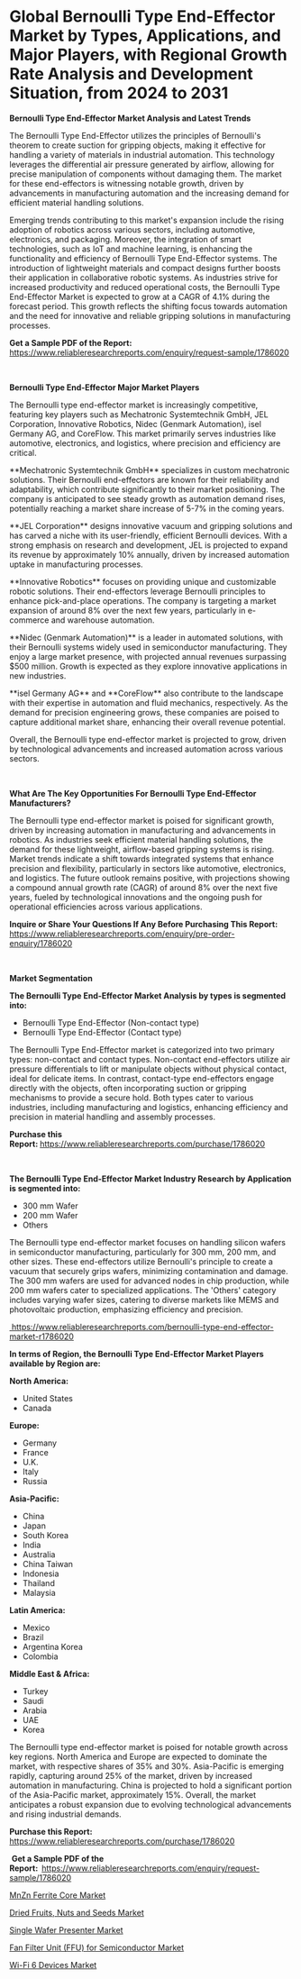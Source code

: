 <p><h1>Global Bernoulli Type End-Effector Market by Types, Applications, and Major Players, with Regional Growth Rate Analysis and Development Situation, from 2024 to 2031</h1></p><p><strong>Bernoulli Type End-Effector Market Analysis and Latest Trends</strong></p>
<p><p>The Bernoulli Type End-Effector utilizes the principles of Bernoulli's theorem to create suction for gripping objects, making it effective for handling a variety of materials in industrial automation. This technology leverages the differential air pressure generated by airflow, allowing for precise manipulation of components without damaging them. The market for these end-effectors is witnessing notable growth, driven by advancements in manufacturing automation and the increasing demand for efficient material handling solutions.</p><p>Emerging trends contributing to this market's expansion include the rising adoption of robotics across various sectors, including automotive, electronics, and packaging. Moreover, the integration of smart technologies, such as IoT and machine learning, is enhancing the functionality and efficiency of Bernoulli Type End-Effector systems. The introduction of lightweight materials and compact designs further boosts their application in collaborative robotic systems. As industries strive for increased productivity and reduced operational costs, the Bernoulli Type End-Effector Market is expected to grow at a CAGR of 4.1% during the forecast period. This growth reflects the shifting focus towards automation and the need for innovative and reliable gripping solutions in manufacturing processes.</p></p>
<p><strong>Get a Sample PDF of the Report:&nbsp;</strong> <a href="https://www.reliableresearchreports.com/enquiry/request-sample/1786020?utm_campaign=4&utm_medium=2&utm_source=Github&utm_content=ia&utm_term=19122024&utm_id=bernoulli-type-end-effector">https://www.reliableresearchreports.com/enquiry/request-sample/1786020</a></p>
<p>&nbsp;</p>
<p><strong>Bernoulli Type End-Effector Major Market Players</strong></p>
<p><p>The Bernoulli type end-effector market is increasingly competitive, featuring key players such as Mechatronic Systemtechnik GmbH, JEL Corporation, Innovative Robotics, Nidec (Genmark Automation), isel Germany AG, and CoreFlow. This market primarily serves industries like automotive, electronics, and logistics, where precision and efficiency are critical.</p><p>**Mechatronic Systemtechnik GmbH** specializes in custom mechatronic solutions. Their Bernoulli end-effectors are known for their reliability and adaptability, which contribute significantly to their market positioning. The company is anticipated to see steady growth as automation demand rises, potentially reaching a market share increase of 5-7% in the coming years.</p><p>**JEL Corporation** designs innovative vacuum and gripping solutions and has carved a niche with its user-friendly, efficient Bernoulli devices. With a strong emphasis on research and development, JEL is projected to expand its revenue by approximately 10% annually, driven by increased automation uptake in manufacturing processes.</p><p>**Innovative Robotics** focuses on providing unique and customizable robotic solutions. Their end-effectors leverage Bernoulli principles to enhance pick-and-place operations. The company is targeting a market expansion of around 8% over the next few years, particularly in e-commerce and warehouse automation.</p><p>**Nidec (Genmark Automation)** is a leader in automated solutions, with their Bernoulli systems widely used in semiconductor manufacturing. They enjoy a large market presence, with projected annual revenues surpassing $500 million. Growth is expected as they explore innovative applications in new industries.</p><p>**isel Germany AG** and **CoreFlow** also contribute to the landscape with their expertise in automation and fluid mechanics, respectively. As the demand for precision engineering grows, these companies are poised to capture additional market share, enhancing their overall revenue potential.</p><p>Overall, the Bernoulli type end-effector market is projected to grow, driven by technological advancements and increased automation across various sectors.</p></p>
<p>&nbsp;</p>
<p><strong>What Are The Key Opportunities For Bernoulli Type End-Effector Manufacturers?</strong></p>
<p><p>The Bernoulli type end-effector market is poised for significant growth, driven by increasing automation in manufacturing and advancements in robotics. As industries seek efficient material handling solutions, the demand for these lightweight, airflow-based gripping systems is rising. Market trends indicate a shift towards integrated systems that enhance precision and flexibility, particularly in sectors like automotive, electronics, and logistics. The future outlook remains positive, with projections showing a compound annual growth rate (CAGR) of around 8% over the next five years, fueled by technological innovations and the ongoing push for operational efficiencies across various applications.</p></p>
<p><strong>Inquire or Share Your Questions If Any Before Purchasing This Report:</strong> <a href="https://www.reliableresearchreports.com/enquiry/pre-order-enquiry/1786020?utm_campaign=4&utm_medium=2&utm_source=Github&utm_content=ia&utm_term=19122024&utm_id=bernoulli-type-end-effector">https://www.reliableresearchreports.com/enquiry/pre-order-enquiry/1786020</a></p>
<p>&nbsp;</p>
<p><strong>Market Segmentation</strong></p>
<p><strong>The Bernoulli Type End-Effector Market Analysis by types is segmented into:</strong></p>
<p><ul><li>Bernoulli Type End-Effector (Non-contact type)</li><li>Bernoulli Type End-Effector (Contact type)</li></ul></p>
<p><p>The Bernoulli Type End-Effector market is categorized into two primary types: non-contact and contact types. Non-contact end-effectors utilize air pressure differentials to lift or manipulate objects without physical contact, ideal for delicate items. In contrast, contact-type end-effectors engage directly with the objects, often incorporating suction or gripping mechanisms to provide a secure hold. Both types cater to various industries, including manufacturing and logistics, enhancing efficiency and precision in material handling and assembly processes.</p></p>
<p><strong>Purchase this Report:&nbsp;</strong><a href="https://www.reliableresearchreports.com/purchase/1786020?utm_campaign=4&utm_medium=2&utm_source=Github&utm_content=ia&utm_term=19122024&utm_id=bernoulli-type-end-effector">https://www.reliableresearchreports.com/purchase/1786020</a></p>
<p>&nbsp;</p>
<p><strong>The Bernoulli Type End-Effector Market Industry Research by Application is segmented into:</strong></p>
<p><ul><li>300 mm Wafer</li><li>200 mm Wafer</li><li>Others</li></ul></p>
<p><p>The Bernoulli type end-effector market focuses on handling silicon wafers in semiconductor manufacturing, particularly for 300 mm, 200 mm, and other sizes. These end-effectors utilize Bernoulli's principle to create a vacuum that securely grips wafers, minimizing contamination and damage. The 300 mm wafers are used for advanced nodes in chip production, while 200 mm wafers cater to specialized applications. The 'Others' category includes varying wafer sizes, catering to diverse markets like MEMS and photovoltaic production, emphasizing efficiency and precision.</p></p>
<p><a href="https://www.reliableresearchreports.com/bernoulli-type-end-effector-market-r1786020?utm_campaign=4&utm_medium=2&utm_source=Github&utm_content=ia&utm_term=19122024&utm_id=bernoulli-type-end-effector">&nbsp;https://www.reliableresearchreports.com/bernoulli-type-end-effector-market-r1786020</a></p>
<p><strong>In terms of Region, the Bernoulli Type End-Effector Market Players available by Region are:</strong></p>
<p>
    <p> <strong> North America: </strong>
        <ul>
            <li>United States</li>
            <li>Canada</li>
        </ul>
        </p> 
    <p> <strong> Europe: </strong>
        <ul>
            <li>Germany</li>
            <li>France</li>
            <li>U.K.</li>
            <li>Italy</li>
            <li>Russia</li>
        </ul>
        </p> 
    <p> <strong> Asia-Pacific: </strong>
        <ul>
            <li>China</li>
            <li>Japan</li>
            <li>South Korea</li>
            <li>India</li>
            <li>Australia</li>
            <li>China Taiwan</li>
            <li>Indonesia</li>
            <li>Thailand</li>
            <li>Malaysia</li>
        </ul>
        </p> 
    <p> <strong> Latin America: </strong>
        <ul>
            <li>Mexico</li>
            <li>Brazil</li>
            <li>Argentina Korea</li>
            <li>Colombia</li>
        </ul>
        </p> 
    <p> <strong> Middle East & Africa: </strong>
        <ul>
            <li>Turkey</li>
            <li>Saudi</li>
            <li>Arabia</li>
            <li>UAE</li>
            <li>Korea</li>
        </ul>
    </p>
    </p>
<p><p>The Bernoulli type end-effector market is poised for notable growth across key regions. North America and Europe are expected to dominate the market, with respective shares of 35% and 30%. Asia-Pacific is emerging rapidly, capturing around 25% of the market, driven by increased automation in manufacturing. China is projected to hold a significant portion of the Asia-Pacific market, approximately 15%. Overall, the market anticipates a robust expansion due to evolving technological advancements and rising industrial demands.</p></p>
<p><strong>Purchase this Report: </strong><a href="https://www.reliableresearchreports.com/purchase/1786020?utm_campaign=4&utm_medium=2&utm_source=Github&utm_content=ia&utm_term=19122024&utm_id=bernoulli-type-end-effector">https://www.reliableresearchreports.com/purchase/1786020</a></p>
<p>&nbsp;<strong>Get a Sample PDF of the Report:&nbsp;&nbsp;</strong><a href="https://www.reliableresearchreports.com/enquiry/request-sample/1786020?utm_campaign=4&utm_medium=2&utm_source=Github&utm_content=ia&utm_term=19122024&utm_id=bernoulli-type-end-effector">https://www.reliableresearchreports.com/enquiry/request-sample/1786020</a></p>
<p><strong></strong></p>
<p><p><a href="https://www.linkedin.com/pulse/mnzn-ferrite-core-market-analysis-report-driving-forces-rvutf?utm_campaign=4&utm_medium=2&utm_source=Github&utm_content=ia&utm_term=19122024&utm_id=bernoulli-type-end-effector">MnZn Ferrite Core Market</a></p><p><a href="https://www.linkedin.com/pulse/dried-fruits-nuts-seeds-market-report-in-depth-analysis-9jabf?utm_campaign=4&utm_medium=2&utm_source=Github&utm_content=ia&utm_term=19122024&utm_id=bernoulli-type-end-effector">Dried Fruits, Nuts and Seeds Market</a></p><p><a href="https://github.com/NarcisoFerry/Market-Research-Report-List-1/blob/main/single-wafer-presenter-market.md?utm_campaign=4&utm_medium=2&utm_source=Github&utm_content=ia&utm_term=19122024&utm_id=bernoulli-type-end-effector">Single Wafer Presenter Market</a></p><p><a href="https://github.com/FosterFahey91/Market-Research-Report-List-1/blob/main/fan-filter-unit-ffu-for-semiconductor-market.md?utm_campaign=4&utm_medium=2&utm_source=Github&utm_content=ia&utm_term=19122024&utm_id=bernoulli-type-end-effector">Fan Filter Unit (FFU) for Semiconductor Market</a></p><p><a href="https://www.linkedin.com/pulse/current-valuation-of55-cagr-report-provides-thorough-study-zaf2e?utm_campaign=4&utm_medium=2&utm_source=Github&utm_content=ia&utm_term=19122024&utm_id=bernoulli-type-end-effector">Wi-Fi 6 Devices Market</a></p></p>